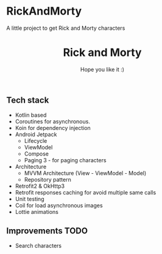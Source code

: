# RickAndMorty
A little project to get Rick and Morty characters

<h1 align="center">Rick and Morty</h1>

<p align="center">
Hope you like it :)
</p>
<br>

## Tech stack
- Kotlin based
- Coroutines for asynchronous.
- Koin for dependency injection
- Android Jetpack
    - Lifecycle
    - ViewModel
    - Compose
    - Paging 3 - for paging characters
- Architecture
    - MVVM Architecture (View - ViewModel - Model)
    - Repository pattern
- Retrofit2 & OkHttp3
- Retrofit responses caching for avoid multiple same calls
- Unit testing
- Coil for load asynchronous images
- Lottie animations

## Improvements TODO
- Search characters
